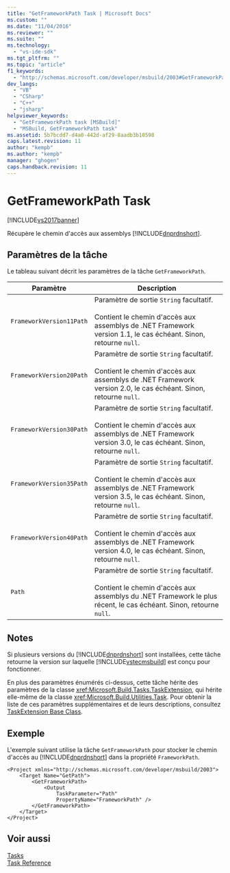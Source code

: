 ```yaml
---
title: "GetFrameworkPath Task | Microsoft Docs"
ms.custom: ""
ms.date: "11/04/2016"
ms.reviewer: ""
ms.suite: ""
ms.technology: 
  - "vs-ide-sdk"
ms.tgt_pltfrm: ""
ms.topic: "article"
f1_keywords: 
  - "http://schemas.microsoft.com/developer/msbuild/2003#GetFrameworkPath"
dev_langs: 
  - "VB"
  - "CSharp"
  - "C++"
  - "jsharp"
helpviewer_keywords: 
  - "GetFrameworkPath task [MSBuild]"
  - "MSBuild, GetFrameworkPath task"
ms.assetid: 5b7bcdd7-d4a0-442d-af29-8aadb3b10598
caps.latest.revision: 11
author: "kempb"
ms.author: "kempb"
manager: "ghogen"
caps.handback.revision: 11
---
```

# GetFrameworkPath Task
[!INCLUDE[vs2017banner](../code-quality/includes/vs2017banner.md)]

Récupère le chemin d'accès aux assemblys [!INCLUDE[dnprdnshort](../code-quality/includes/dnprdnshort_md.md)].  
  
## Paramètres de la tâche  
 Le tableau suivant décrit les paramètres de la tâche `GetFrameworkPath`.  
  
|Paramètre|Description|  
|---------------|-----------------|  
|`FrameworkVersion11Path`|Paramètre de sortie `String` facultatif.<br /><br /> Contient le chemin d'accès aux assemblys de .NET Framework version 1.1, le cas échéant.  Sinon, retourne `null`.|  
|`FrameworkVersion20Path`|Paramètre de sortie `String` facultatif.<br /><br /> Contient le chemin d'accès aux assemblys de .NET Framework version 2.0, le cas échéant.  Sinon, retourne `null`.|  
|`FrameworkVersion30Path`|Paramètre de sortie `String` facultatif.<br /><br /> Contient le chemin d'accès aux assemblys de .NET Framework version 3.0, le cas échéant.  Sinon, retourne `null`.|  
|`FrameworkVersion35Path`|Paramètre de sortie `String` facultatif.<br /><br /> Contient le chemin d'accès aux assemblys de .NET Framework version 3.5, le cas échéant.  Sinon, retourne `null`.|  
|`FrameworkVersion40Path`|Paramètre de sortie `String` facultatif.<br /><br /> Contient le chemin d'accès aux assemblys de .NET Framework version 4.0, le cas échéant.  Sinon, retourne `null`.|  
|`Path`|Paramètre de sortie `String` facultatif.<br /><br /> Contient le chemin d'accès aux assemblys du .NET Framework le plus récent, le cas échéant.  Sinon, retourne `null`.|  
  
## Notes  
 Si plusieurs versions du [!INCLUDE[dnprdnshort](../code-quality/includes/dnprdnshort_md.md)] sont installées, cette tâche retourne la version sur laquelle [!INCLUDE[vstecmsbuild](../extensibility/internals/includes/vstecmsbuild_md.md)] est conçu pour fonctionner.  
  
 En plus des paramètres énumérés ci\-dessus, cette tâche hérite des paramètres de la classe <xref:Microsoft.Build.Tasks.TaskExtension>, qui hérite elle\-même de la classe <xref:Microsoft.Build.Utilities.Task>.  Pour obtenir la liste de ces paramètres supplémentaires et de leurs descriptions, consultez [TaskExtension Base Class](../msbuild/taskextension-base-class.md).  
  
## Exemple  
 L'exemple suivant utilise la tâche `GetFrameworkPath` pour stocker le chemin d'accès au [!INCLUDE[dnprdnshort](../code-quality/includes/dnprdnshort_md.md)] dans la propriété `FrameworkPath`.  
  
```  
<Project xmlns="http://schemas.microsoft.com/developer/msbuild/2003">  
    <Target Name="GetPath">  
        <GetFrameworkPath>  
            <Output  
                TaskParameter="Path"  
                PropertyName="FrameworkPath" />  
        </GetFrameworkPath>  
    </Target>  
</Project>  
```  
  
## Voir aussi  
 [Tasks](../msbuild/msbuild-tasks.md)   
 [Task Reference](../msbuild/msbuild-task-reference.md)